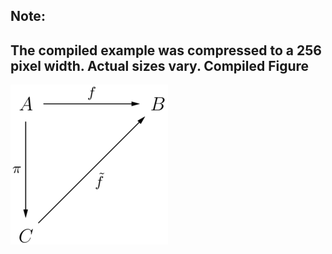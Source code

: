 Note:
-----

The compiled example was compressed to a 256
pixel width. Actual sizes vary.
Compiled Figure
---------------
![Example](Commutative_Diagram_004.png)
